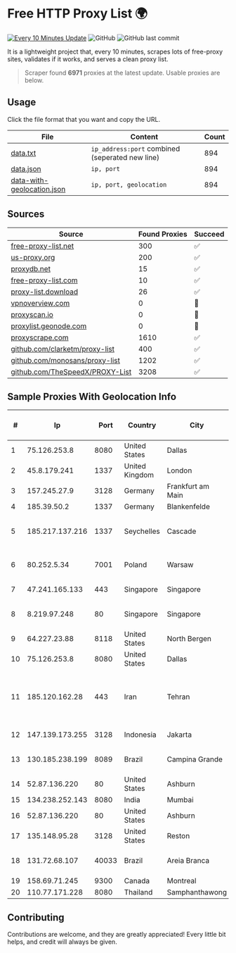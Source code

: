 
# Free HTTP Proxy List 🌍

[![Every 10 Minutes Update](https://github.com/mertguvencli/http-proxy-list/actions/workflows/main.yml/badge.svg?branch=main)](https://github.com/mertguvencli/http-proxy-list/actions/workflows/main.yml)
![GitHub](https://img.shields.io/github/license/mertguvencli/http-proxy-list)
![GitHub last commit](https://img.shields.io/github/last-commit/mertguvencli/http-proxy-list)

It is a lightweight project that, every 10 minutes, scrapes lots of free-proxy sites, validates if it works, and serves a clean proxy list.


> Scraper found **6971** proxies at the latest update. Usable proxies are below.

## Usage

Click the file format that you want and copy the URL.


|File|Content|Count|
|----|-------|-----|
|[data.txt](https://raw.githubusercontent.com/mertguvencli/http-proxy-list/main/proxy-list/data.txt)|`ip_address:port` combined (seperated new line)|894|
|[data.json](https://raw.githubusercontent.com/mertguvencli/http-proxy-list/main/proxy-list/data.json)|`ip, port`|894|
|[data-with-geolocation.json](https://raw.githubusercontent.com/mertguvencli/http-proxy-list/main/proxy-list/data-with-geolocation.json)|`ip, port, geolocation`|894|

## Sources

|Source|Found Proxies|Succeed|
|------|-------------|-------|
|[free-proxy-list.net](https://free-proxy-list.net)|300|✅|
|[us-proxy.org](https://www.us-proxy.org)|200|✅|
|[proxydb.net](http://proxydb.net)|15|✅|
|[free-proxy-list.com](https://free-proxy-list.com/?page=&port=&type%5B%5D=http&type%5B%5D=https&up_time=0&search=Search)|10|✅|
|[proxy-list.download](https://www.proxy-list.download/HTTP)|26|✅|
|[vpnoverview.com](https://vpnoverview.com/privacy/anonymous-browsing/free-proxy-servers)|0|🚫|
|[proxyscan.io](https://www.proxyscan.io)|0|🚫|
|[proxylist.geonode.com](https://proxylist.geonode.com/api/proxy-list?limit=300&page=1&sort_by=lastChecked&sort_type=desc&protocols=http,https)|0|🚫|
|[proxyscrape.com](https://api.proxyscrape.com/v2/?request=displayproxies&protocol=http&timeout=10000&country=all&ssl=all&anonymity=all)|1610|✅|
|[github.com/clarketm/proxy-list](https://raw.githubusercontent.com/clarketm/proxy-list/master/proxy-list-raw.txt)|400|✅|
|[github.com/monosans/proxy-list](https://raw.githubusercontent.com/monosans/proxy-list/main/proxies/http.txt)|1202|✅|
|[github.com/TheSpeedX/PROXY-List](https://raw.githubusercontent.com/TheSpeedX/PROXY-List/master/http.txt)|3208|✅|


## Sample Proxies With Geolocation Info

|#|Ip|Port|Country|City|Internet Service Provider|
|-|--|----|-------|----|-------------------------|
|1|75.126.253.8|8080|United States|Dallas|SoftLayer|
|2|45.8.179.241|1337|United Kingdom|London|HOSTLAND|
|3|157.245.27.9|3128|Germany|Frankfurt am Main|DigitalOcean, LLC|
|4|185.39.50.2|1337|Germany|Blankenfelde|NETZNUTZ|
|5|185.217.137.216|1337|Seychelles|Cascade|Stallion Network Services Limited|
|6|80.252.5.34|7001|Poland|Warsaw|GWNET Autonomus System|
|7|47.241.165.133|443|Singapore|Singapore|Alibaba.com LLC|
|8|8.219.97.248|80|Singapore|Singapore|Alibaba (US) Technology Co., Ltd.|
|9|64.227.23.88|8118|United States|North Bergen|DigitalOcean, LLC|
|10|75.126.253.8|8080|United States|Dallas|SoftLayer|
|11|185.120.162.28|443|Iran|Tehran|Khallagh Borhan Market Development for Creative Industries Co|
|12|147.139.173.255|3128|Indonesia|Jakarta|Alibaba.com LLC|
|13|130.185.238.199|8089|Brazil|Campina Grande|B Host Brasil - Internet Datacenter|
|14|52.87.136.220|80|United States|Ashburn|Amazon.com, Inc.|
|15|134.238.252.143|8080|India|Mumbai|Google LLC|
|16|52.87.136.220|80|United States|Ashburn|Amazon.com, Inc.|
|17|135.148.95.28|3128|United States|Reston|OVH SAS|
|18|131.72.68.107|40033|Brazil|Areia Branca|TOP NET SERVIÇOS LTDA|
|19|158.69.71.245|9300|Canada|Montreal|OVH SAS|
|20|110.77.171.228|8080|Thailand|Samphanthawong|CAT-BB|



## Contributing

Contributions are welcome, and they are greatly appreciated! Every
little bit helps, and credit will always be given.


